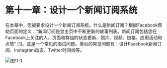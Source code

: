 # 第十一章：设计一个新闻订阅系统

在本章中，您被要求设计一个新闻订阅系统。什么是新闻订阅？根据Facebook帮助页面的定义：“新闻订阅是您主页中不断更新的故事列表。新闻订阅包括您在Facebook上关注的人、页面和群组的状态更新、照片、视频、链接、应用活动和点赞” [1]。这是一个常见的面试问题。类似的常见问题有：设计Facebook新闻订阅、Instagram动态、Twitter时间线等。

![图11-1](/f11-1.png)

